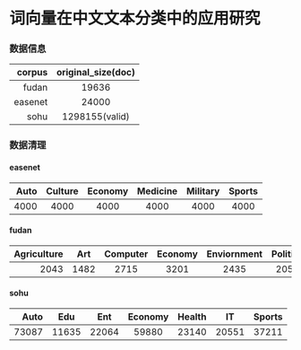 # 词向量在中文文本分类中的应用研究
### 数据信息
| corpus      | original_size(doc)      |
| ----------: |:-------------: |
| fudan       | 19636          |
| easenet     | 24000          |
| sohu        | 1298155(valid) |

### 数据清理
#### easenet
| Auto      | Culture   | Economy  | Medicine  | Military    | Sports    |
| --------: |:--------: |:-------: |:--------: |:----------: |:--------: |
| 4000      | 4000      | 4000     | 4000      | 4000        | 4000      |



#### fudan

| Agriculture | Art   | Computer  | Economy  | Enviornment    | Politics    |Space    |Sports    |
| --------: |:--------: |:-------: |:--------: |:----------: |:--------: |:--------: |:--------: |
|    2043   | 1482      | 2715     | 3201      | 2435        | 2050      |1282      |2507      |

#### sohu
| Auto | Edu   | Ent  | Economy  | Health    | IT   |Sports    |
| --------: |:--------: |:-------: |:--------: |:----------: |:--------: |:--------: |
| 73087      | 11635      | 22064     | 59880      | 23140        | 20551      | 37211|
